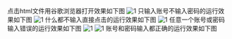 点击html文件用谷歌浏览器打开效果如下图
![1](https://github.com/xiakon/user-login/blob/master/2.png)
只输入账号不输入密码的运行效果如下图
![1](https://github.com/xiakon/user-login/blob/master/4.png)
什么都不输入直接点击的运行效果如下图
![1](https://github.com/xiakon/user-login/blob/master/3.png)
任意一个账号或密码输入错误的运行效果如下图
![1](https://github.com/xiakon/user-login/blob/master/5.png)
![1](https://github.com/xiakon/user-login/blob/master/1.png)
账号和密码输入都正确的运行效果如下图
